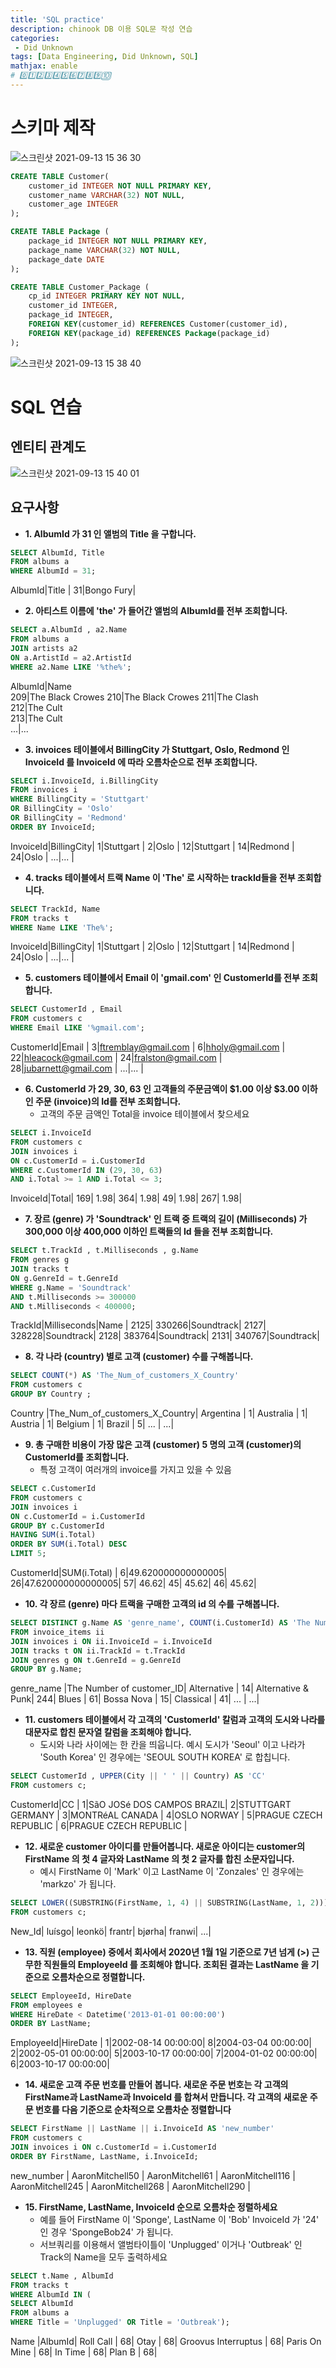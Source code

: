 ```yaml
---
title: 'SQL practice'
description: chinook DB 이용 SQL문 작성 연습
categories:
 - Did Unknown
tags: [Data Engineering, Did Unknown, SQL]
mathjax: enable
# 0️⃣1️⃣2️⃣3️⃣4️⃣5️⃣6️⃣7️⃣8️⃣9️⃣🔟
---
```


# 스키마 제작

![스크린샷 2021-09-13 15 36 30](https://user-images.githubusercontent.com/79494088/133035288-8e0e533b-5c3e-4998-a705-8091b0521f16.png)

```sql
CREATE TABLE Customer(
    customer_id INTEGER NOT NULL PRIMARY KEY,
    customer_name VARCHAR(32) NOT NULL,
    customer_age INTEGER
);

CREATE TABLE Package (
	package_id INTEGER NOT NULL PRIMARY KEY,
	package_name VARCHAR(32) NOT NULL,
	package_date DATE
);

CREATE TABLE Customer_Package (
	cp_id INTEGER PRIMARY KEY NOT NULL,
	customer_id INTEGER,
	package_id INTEGER,
	FOREIGN KEY(customer_id) REFERENCES Customer(customer_id),
	FOREIGN KEY(package_id) REFERENCES Package(package_id)
);
```

![스크린샷 2021-09-13 15 38 40](https://user-images.githubusercontent.com/79494088/133035518-cecf9b3f-eeb0-4128-a21f-e63bfddab727.png)

# SQL 연습

## 엔티티 관계도

![스크린샷 2021-09-13 15 40 01](https://user-images.githubusercontent.com/79494088/133035655-273a0029-539f-480d-9c59-c3cb1fb496ce.png)

## 요구사항
- **1. AlbumId 가 31 인 앨범의 Title 을 구합니다.**

```sql
SELECT AlbumId, Title 
FROM albums a
WHERE AlbumId = 31;
```

AlbumId|Title     |
     31|Bongo Fury|

- **2. 아티스트 이름에 'the' 가 들어간 앨범의 AlbumId를 전부 조회합니다.**

```sql
SELECT a.AlbumId , a2.Name 
FROM albums a 
JOIN artists a2
ON a.ArtistId = a2.ArtistId
WHERE a2.Name LIKE '%the%';
```

AlbumId|Name             
    209|The Black Crowes 
    210|The Black Crowes 
    211|The Clash        
    212|The Cult         
    213|The Cult         
    ...|...       

- **3. invoices 테이블에서 BillingCity 가 Stuttgart, Oslo, Redmond 인 InvoiceId 를 InvoiceId 에 따라 오름차순으로 전부 조회합니다.**

```sql
SELECT i.InvoiceId, i.BillingCity
FROM invoices i
WHERE BillingCity = 'Stuttgart'
OR BillingCity = 'Oslo'
OR BillingCity = 'Redmond'
ORDER BY InvoiceId;
```

InvoiceId|BillingCity|
        1|Stuttgart  |
        2|Oslo       |
       12|Stuttgart  |
       14|Redmond    |
       24|Oslo       |
       ...|...    |

- **4. tracks 테이블에서 트랙 Name 이 'The' 로 시작하는 trackId들을 전부 조회합니다.**

```sql
SELECT TrackId, Name 
FROM tracks t
WHERE Name LIKE 'The%';
```

InvoiceId|BillingCity|
        1|Stuttgart  |
        2|Oslo       |
       12|Stuttgart  |
       14|Redmond    |
       24|Oslo       |
       ...|...    |

- **5. customers 테이블에서 Email 이 'gmail.com' 인 CustomerId를 전부 조회합니다.**

```sql
SELECT CustomerId , Email 
FROM customers c 
WHERE Email LIKE '%gmail.com';
```

CustomerId|Email                      |
         3|ftremblay@gmail.com        |
         6|hholy@gmail.com            |
        22|hleacock@gmail.com         |
        24|fralston@gmail.com         |
        28|jubarnett@gmail.com        |
        ...|...       |

- **6. CustomerId 가 29, 30, 63 인 고객들의 주문금액이 $1.00 이상 $3.00 이하인 주문 (invoice)의 Id를 전부 조회합니다.**
  - 고객의 주문 금액인 Total을 invoice 테이블에서 찾으세요

```sql
SELECT i.InvoiceId 
FROM customers c
JOIN invoices i 
ON c.CustomerId = i.CustomerId
WHERE c.CustomerId IN (29, 30, 63)
AND i.Total >= 1 AND i.Total <= 3;
```

InvoiceId|Total|
      169| 1.98|
      364| 1.98|
       49| 1.98|
      267| 1.98|


- **7. 장르 (genre) 가 'Soundtrack' 인 트랙 중 트랙의 길이 (Milliseconds) 가 300,000 이상 400,000 이하인 트랙들의 Id 들을 전부 조회합니다.**

```sql
SELECT t.TrackId , t.Milliseconds , g.Name  
FROM genres g 
JOIN tracks t 
ON g.GenreId = t.GenreId
WHERE g.Name = 'Soundtrack'
AND t.Milliseconds >= 300000
AND t.Milliseconds < 400000;
```

TrackId|Milliseconds|Name      |
   2125|      330266|Soundtrack|
   2127|      328228|Soundtrack|
   2128|      383764|Soundtrack|
   2131|      340767|Soundtrack|

- **8. 각 나라 (country) 별로 고객 (customer) 수를 구해봅니다.**

```sql
SELECT COUNT(*) AS 'The_Num_of_customers_X_Country'
FROM customers c 
GROUP BY Country ;
```

Country       |The_Num_of_customers_X_Country|
Argentina     |                             1|
Australia     |                             1|
Austria       |                             1|
Belgium       |                             1|
Brazil        |                             5|
...        |                             ...|

- **9. 총 구매한 비용이 가장 많은 고객 (customer) 5 명의 고객 (customer)의 CustomerId를 조회합니다.**
  - 특정 고객이 여러개의 invoice를 가지고 있을 수 있음

```sql
SELECT c.CustomerId
FROM customers c
JOIN invoices i 
ON c.CustomerId = i.CustomerId
GROUP BY c.CustomerId
HAVING SUM(i.Total)
ORDER BY SUM(i.Total) DESC
LIMIT 5; 
```

CustomerId|SUM(i.Total)      |
         6|49.620000000000005|
        26|47.620000000000005|
        57|             46.62|
        45|             45.62|
        46|             45.62|

- **10. 각 장르 (genre) 마다 트랙을 구매한 고객의 id 의 수를 구해봅니다.**

```sql
SELECT DISTINCT g.Name AS 'genre_name', COUNT(i.CustomerId) AS 'The Number of customer_ID'
FROM invoice_items ii 
JOIN invoices i ON ii.InvoiceId = i.InvoiceId 
JOIN tracks t ON ii.TrackId = t.TrackId 
JOIN genres g ON t.GenreId = g.GenreId
GROUP BY g.Name;
```

genre_name        |The Number of customer_ID|
Alternative       |                       14|
Alternative & Punk|                      244|
Blues             |                       61|
Bossa Nova        |                       15|
Classical         |                       41|
...            |                        ...|

- **11. customers 테이블에서 각 고객의 'CustomerId' 칼럼과 고객의 도시와 나라를 대문자로 합친 문자열 칼럼을 조회해야 합니다.**
  - 도시와 나라 사이에는 한 칸을 띄웁니다. 예시 도시가 'Seoul' 이고 나라가 'South Korea' 인 경우에는 'SEOUL SOUTH KOREA' 로 합칩니다.

```sql
SELECT CustomerId , UPPER(City || ' ' || Country) AS 'CC'
FROM customers c;
```

CustomerId|CC                        |
         1|SãO JOSé DOS CAMPOS BRAZIL|
         2|STUTTGART GERMANY         |
         3|MONTRéAL CANADA           |
         4|OSLO NORWAY               |
         5|PRAGUE CZECH REPUBLIC     |
         6|PRAGUE CZECH REPUBLIC     |

- **12. 새로운 customer 아이디를 만들어봅니다. 새로운 아이디는 customer의 FirstName 의 첫 4 글자와 LastName 의 첫 2 글자를 합친 소문자입니다.**
  - 예시 FirstName 이 'Mark' 이고 LastName 이 'Zonzales' 인 경우에는 'markzo' 가 됩니다.

```sql
SELECT LOWER((SUBSTRING(FirstName, 1, 4) || SUBSTRING(LastName, 1, 2))) AS 'New_Id'
FROM customers c; 
```

New_Id|
luísgo|
leonkö|
frantr|
bjørha|
franwi|
...|
         
- **13. 직원 (employee) 중에서 회사에서 2020년 1월 1일 기준으로 7년 넘게 (>) 근무한 직원들의 EmployeeId 를 조회해야 합니다. 조회된 결과는 LastName 을 기준으로 오름차순으로 정렬합니다.**

```sql
SELECT EmployeeId, HireDate 
FROM employees e
WHERE HireDate < Datetime('2013-01-01 00:00:00')
ORDER BY LastName;
```

EmployeeId|HireDate           |
         1|2002-08-14 00:00:00|
         8|2004-03-04 00:00:00|
         2|2002-05-01 00:00:00|
         5|2003-10-17 00:00:00|
         7|2004-01-02 00:00:00|
         6|2003-10-17 00:00:00|

- **14. 새로운 고객 주문 번호를 만들어 봅니다. 새로운 주문 번호는 각 고객의 FirstName과 LastName과 InvoiceId 를 합쳐서 만듭니다. 각 고객의 새로운 주문 번호를 다음 기준으로 순차적으로 오름차순 정렬합니다**

```sql
SELECT FirstName || LastName || i.InvoiceId AS 'new_number' 
FROM customers c 
JOIN invoices i ON c.CustomerId = i.CustomerId
ORDER BY FirstName, LastName, i.InvoiceId;
```

new_number             |
AaronMitchell50        |
AaronMitchell61        |
AaronMitchell116       |
AaronMitchell245       |
AaronMitchell268       |
AaronMitchell290       |

- **15. FirstName, LastName, InvoiceId 순으로 오름차순 정렬하세요**
  - 예를 들어 FirstName 이 'Sponge', LastName 이 'Bob' InvoiceId 가 '24' 인 경우 'SpongeBob24' 가 됩니다.
  - 서브쿼리를 이용해서 앨범타이틀이 'Unplugged' 이거나 'Outbreak' 인 Track의 Name을 모두 출력하세요

```sql
SELECT t.Name , AlbumId 
FROM tracks t
WHERE AlbumId IN (
SELECT AlbumId 
FROM albums a
WHERE Title = 'Unplugged' OR Title = 'Outbreak');
```

Name                                   |AlbumId|
Roll Call                              |     68|
Otay                                   |     68|
Groovus Interruptus                    |     68|
Paris On Mine                          |     68|
In Time                                |     68|
Plan B                                 |     68|